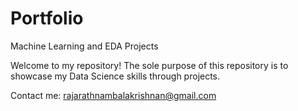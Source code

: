# Portfolio
Machine Learning and EDA Projects

Welcome to my repository!
The sole purpose of this repository is to showcase my Data Science skills through projects.

Contact me: rajarathnambalakrishnan@gmail.com
